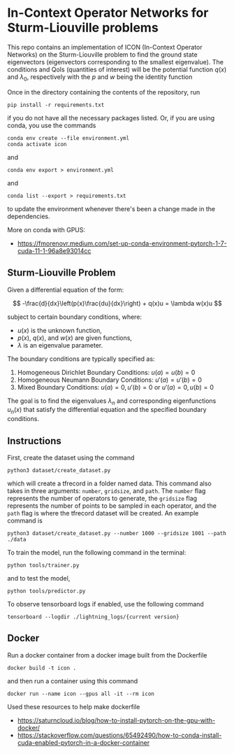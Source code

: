 # In-Context Operator Networks for Sturm-Liouville problems

This repo contains an implementation of ICON (In-Context Operator Networks) on the Sturm-Liouville problem to find the ground state eigenvectors (eigenvectors corresponding to the smallest eigenvalue). The conditions and QoIs (quantities of interest) will be the potential function $q(x)$ and $\lambda_0$, respectively with the $p$ and $w$ being the identity function

Once in the directory containing the contents of the repository, run
```
pip install -r requirements.txt
```
if you do not have all the necessary packages listed. Or, if you are using conda, you use the commands

```
conda env create --file environment.yml
conda activate icon
```

and 

```
conda env export > environment.yml 
```

and 

```
conda list --export > requirements.txt
```

to update the environment whenever there's been a change made in the dependencies.

More on conda with GPUS:
 - https://fmorenovr.medium.com/set-up-conda-environment-pytorch-1-7-cuda-11-1-96a8e93014cc

## Sturm-Liouville Problem

Given a differential equation of the form:

$$ -\frac{d}{dx}\left(p(x)\frac{du}{dx}\right) + q(x)u = \lambda w(x)u $$

subject to certain boundary conditions, where:
- $u(x)$ is the unknown function,
- $p(x)$, $q(x)$, and $w(x)$ are given functions,
- $\lambda$ is an eigenvalue parameter.

The boundary conditions are typically specified as:
1. Homogeneous Dirichlet Boundary Conditions: $u(a) = u(b) = 0$
2. Homogeneous Neumann Boundary Conditions: $u'(a) = u'(b) = 0$
3. Mixed Boundary Conditions: $u(a) = 0, \, u'(b) = 0$ or $u'(a) = 0, \, u(b) = 0$

The goal is to find the eigenvalues $\lambda_n$ and corresponding eigenfunctions $u_n(x)$ that satisfy the differential equation and the specified boundary conditions. 

## Instructions 

First, create the dataset using the command
```
python3 dataset/create_dataset.py
```

which will create a tfrecord in a folder named data. This command also takes in three arguments: `number`, `gridsize`, and `path`. The `number` flag represents the number of operators to generate, the `gridsize` flag represents the number of points to be sampled in each operator, and the `path` flag is where the tfrecord dataset will be created. An example command is

```
python3 dataset/create_dataset.py --number 1000 --gridsize 1001 --path ./data
```

To train the model, run the following command in the terminal:
```
python tools/trainer.py
```

and to test the model, 
```
python tools/predictor.py
```

To observe tensorboard logs if enabled, use the following command
```
tensorboard --logdir ./lightning_logs/{current version}
```


## Docker

Run a docker container from a docker image built from the Dockerfile  

```
docker build -t icon .
```

and then run a container using this command

```
docker run --name icon --gpus all -it --rm icon
```

Used these resources to help make dockerfile
 - https://saturncloud.io/blog/how-to-install-pytorch-on-the-gpu-with-docker/
 - https://stackoverflow.com/questions/65492490/how-to-conda-install-cuda-enabled-pytorch-in-a-docker-container

